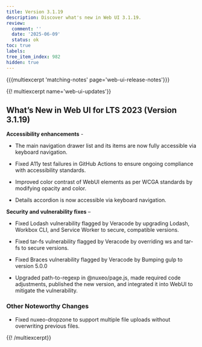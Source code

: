 ```yaml
---
title: Version 3.1.19
description: Discover what's new in Web UI 3.1.19.
review:
  comment: ''
  date: '2025-06-09'
  status: ok
toc: true
labels:
tree_item_index: 982
hidden: true
---
```


{{{multiexcerpt 'matching-notes' page='web-ui-release-notes'}}}

{{! multiexcerpt name='web-ui-updates'}}

## What’s New in Web UI for LTS 2023 (Version 3.1.19)

**Accessibility enhancements** -

- The main navigation drawer list and its items are now fully accessible via keyboard navigation.

- Fixed A11y test failures in GitHub Actions to ensure ongoing compliance with accessibility standards.

- Improved color contrast of WebUI elements as per WCGA standards by modifying opacity and color.

- Details accordion is now accessible via keyboard navigation.


**Security and vulnerability fixes** –

- Fixed Lodash vulnerability flagged by Veracode by upgrading Lodash, Workbox CLI, and Service Worker to secure, compatible versions.

- Fixed tar-fs vulnerability flagged by Veracode by overriding ws and tar-fs to secure versions.

- Fixed Braces vulnerability flagged by Veracode by Bumping gulp to version 5.0.0

- Upgraded path-to-regexp in @nuxeo/page.js, made required code adjustments, published the new version, and integrated it into WebUI to mitigate the vulnerability.



### Other Noteworthy Changes

- Fixed nuxeo-dropzone to support multiple file uploads without overwriting previous files.<br/>

{{! /multiexcerpt}}